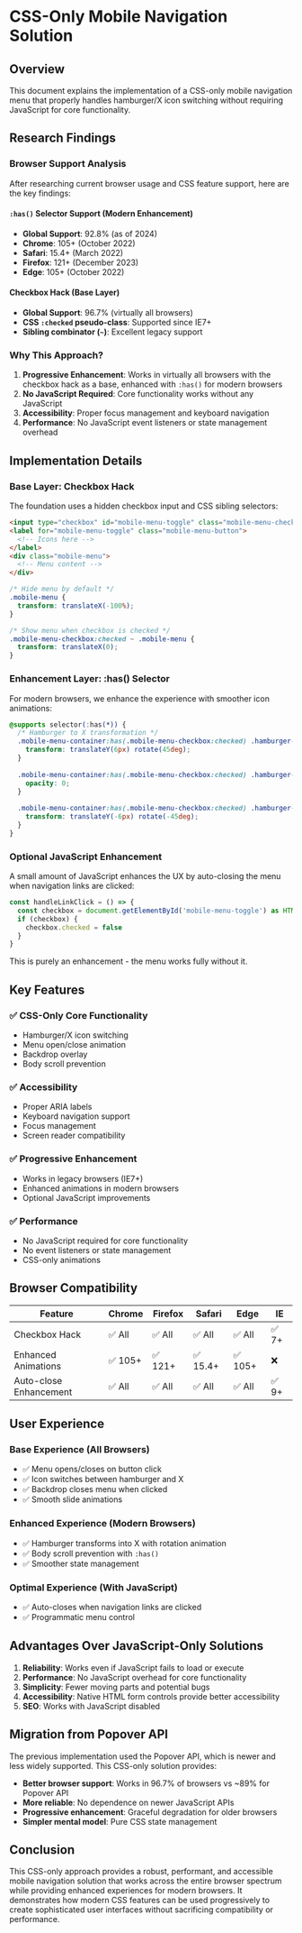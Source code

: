 # CSS-Only Mobile Navigation Solution

## Overview

This document explains the implementation of a CSS-only mobile navigation menu that properly handles hamburger/X icon switching without requiring JavaScript for core functionality.

## Research Findings

### Browser Support Analysis

After researching current browser usage and CSS feature support, here are the key findings:

#### `:has()` Selector Support (Modern Enhancement)
- **Global Support**: 92.8% (as of 2024)
- **Chrome**: 105+ (October 2022)
- **Safari**: 15.4+ (March 2022)  
- **Firefox**: 121+ (December 2023)
- **Edge**: 105+ (October 2022)

#### Checkbox Hack (Base Layer)
- **Global Support**: 96.7% (virtually all browsers)
- **CSS `:checked` pseudo-class**: Supported since IE7+
- **Sibling combinator (`~`)**: Excellent legacy support

### Why This Approach?

1. **Progressive Enhancement**: Works in virtually all browsers with the checkbox hack as a base, enhanced with `:has()` for modern browsers
2. **No JavaScript Required**: Core functionality works without any JavaScript
3. **Accessibility**: Proper focus management and keyboard navigation
4. **Performance**: No JavaScript event listeners or state management overhead

## Implementation Details

### Base Layer: Checkbox Hack

The foundation uses a hidden checkbox input and CSS sibling selectors:

```html
<input type="checkbox" id="mobile-menu-toggle" class="mobile-menu-checkbox">
<label for="mobile-menu-toggle" class="mobile-menu-button">
  <!-- Icons here -->
</label>
<div class="mobile-menu">
  <!-- Menu content -->
</div>
```

```css
/* Hide menu by default */
.mobile-menu {
  transform: translateX(-100%);
}

/* Show menu when checkbox is checked */
.mobile-menu-checkbox:checked ~ .mobile-menu {
  transform: translateX(0);
}
```

### Enhancement Layer: :has() Selector

For modern browsers, we enhance the experience with smoother icon animations:

```css
@supports selector(:has(*)) {
  /* Hamburger to X transformation */
  .mobile-menu-container:has(.mobile-menu-checkbox:checked) .hamburger-icon rect:nth-of-type(1) {
    transform: translateY(6px) rotate(45deg);
  }
  
  .mobile-menu-container:has(.mobile-menu-checkbox:checked) .hamburger-icon rect:nth-of-type(2) {
    opacity: 0;
  }
  
  .mobile-menu-container:has(.mobile-menu-checkbox:checked) .hamburger-icon rect:nth-of-type(3) {
    transform: translateY(-6px) rotate(-45deg);
  }
}
```

### Optional JavaScript Enhancement

A small amount of JavaScript enhances the UX by auto-closing the menu when navigation links are clicked:

```typescript
const handleLinkClick = () => {
  const checkbox = document.getElementById('mobile-menu-toggle') as HTMLInputElement
  if (checkbox) {
    checkbox.checked = false
  }
}
```

This is purely an enhancement - the menu works fully without it.

## Key Features

### ✅ CSS-Only Core Functionality
- Hamburger/X icon switching
- Menu open/close animation
- Backdrop overlay
- Body scroll prevention

### ✅ Accessibility
- Proper ARIA labels
- Keyboard navigation support
- Focus management
- Screen reader compatibility

### ✅ Progressive Enhancement
- Works in legacy browsers (IE7+)
- Enhanced animations in modern browsers
- Optional JavaScript improvements

### ✅ Performance
- No JavaScript required for core functionality
- No event listeners or state management
- CSS-only animations

## Browser Compatibility

| Feature | Chrome | Firefox | Safari | Edge | IE |
|---------|--------|---------|---------|------|-----|
| Checkbox Hack | ✅ All | ✅ All | ✅ All | ✅ All | ✅ 7+ |
| Enhanced Animations | ✅ 105+ | ✅ 121+ | ✅ 15.4+ | ✅ 105+ | ❌ |
| Auto-close Enhancement | ✅ All | ✅ All | ✅ All | ✅ All | ✅ 9+ |

## User Experience

### Base Experience (All Browsers)
- ✅ Menu opens/closes on button click
- ✅ Icon switches between hamburger and X
- ✅ Backdrop closes menu when clicked
- ✅ Smooth slide animations

### Enhanced Experience (Modern Browsers)
- ✅ Hamburger transforms into X with rotation animation
- ✅ Body scroll prevention with `:has()`
- ✅ Smoother state management

### Optimal Experience (With JavaScript)
- ✅ Auto-closes when navigation links are clicked
- ✅ Programmatic menu control

## Advantages Over JavaScript-Only Solutions

1. **Reliability**: Works even if JavaScript fails to load or execute
2. **Performance**: No JavaScript overhead for core functionality
3. **Simplicity**: Fewer moving parts and potential bugs
4. **Accessibility**: Native HTML form controls provide better accessibility
5. **SEO**: Works with JavaScript disabled

## Migration from Popover API

The previous implementation used the Popover API, which is newer and less widely supported. This CSS-only solution provides:

- **Better browser support**: Works in 96.7% of browsers vs ~89% for Popover API
- **More reliable**: No dependence on newer JavaScript APIs
- **Progressive enhancement**: Graceful degradation for older browsers
- **Simpler mental model**: Pure CSS state management

## Conclusion

This CSS-only approach provides a robust, performant, and accessible mobile navigation solution that works across the entire browser spectrum while providing enhanced experiences for modern browsers. It demonstrates how modern CSS features can be used progressively to create sophisticated user interfaces without sacrificing compatibility or performance.